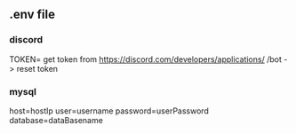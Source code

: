 
## .env file

### discord

TOKEN=  get token from https://discord.com/developers/applications/ 
        /bot -> reset token

### mysql

host=hostIp
user=username
password=userPassword
database=dataBasename

